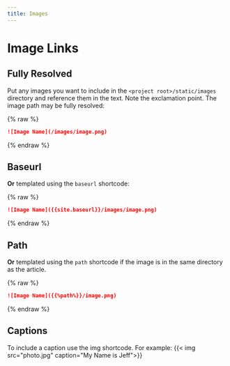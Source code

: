 ```yaml
---
title: Images
---
```


# Image Links

## Fully Resolved

Put any images you want to include in the `<project root>/static/images` directory and reference them in the text. Note the exclamation point.
The image path may be fully resolved:

{% raw %}
```md
![Image Name](/images/image.png)
```
{% endraw %}

## Baseurl

**Or** templated using the `baseurl` shortcode:

{% raw %}
```md
![Image Name]({{site.baseurl}}/images/image.png)
```
{% endraw %}

## Path

**Or** templated using the `path` shortcode if the image is in the same directory as the article.

{% raw %}
```md
![Image Name]({{%path%}}/image.png)
```
{% endraw %}

## Captions

To include a caption use the img shortcode. For example:
{{< img src="photo.jpg" caption="My Name is Jeff">}}

